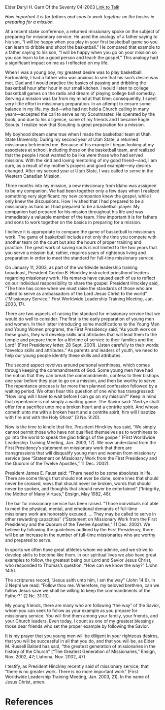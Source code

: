 Elder Daryl H. Garn
Of the Seventy
04-2003
[Link to Talk](https://www.churchofjesuschrist.org/study/general-conference/2003/04/preparing-for-missionary-service?lang=eng)

_How important it is for fathers and sons to work together on the basics in preparing for a mission._

At a recent stake conference, a returned missionary spoke on the subject of preparing for missionary service. He used the analogy of a father saying to his son, “I will be happy when you play in your first basketball game so you can learn to dribble and shoot the basketball.” He compared that example to a father saying to his son, “I will be happy when you go on your mission so you can learn to be a good person and teach the gospel.” This analogy had a significant impact on me as I reflected on my life.

When I was a young boy, my greatest desire was to play basketball. Fortunately, I had a father who was anxious to see that his son’s desire was met. Dad and I would practice the basics of passing and dribbling the basketball hour after hour in our small kitchen. I would listen to college basketball games on the radio and dream of playing college ball someday. Serving a mission was far from my mind at that time; consequently, I spent very little effort in missionary preparation. In an attempt to ensure some balance in my life, my dad—who had not held a Church calling in many years—accepted the call to serve as my Scoutmaster. He operated by the book, and due to his diligence, some of my friends and I became Eagle Scouts. I realize now that Scouting is great preparation for a mission.

My boyhood dream came true when I made the basketball team at Utah State University. During my second year at Utah State, a returned missionary befriended me. Because of his example I began looking at my associates at school, including those on the basketball team, and realized that the people I most wanted to be like were those who had served missions. With the kind and loving mentoring of my good friend—and, I am sure, as a result of my mother’s prayers and good example—my desires changed. After my second year at Utah State, I was called to serve in the Western Canadian Mission.

Three months into my mission, a new missionary from Idaho was assigned to be my companion. We had been together only a few days when I realized something very significant: my new companion knew the gospel, while I only knew the discussions. How I wished that I had prepared to be a missionary as hard as I had prepared to be a basketball player. My companion had prepared for his mission throughout his life and was immediately a valuable member of the team. How important it is for fathers and sons to work together on the basics in preparing for a mission.

I believe it is appropriate to compare the game of basketball to missionary work. The game of basketball includes not only the time you compete with another team on the court but also the hours of proper training and practice. The great work of saving souls is not limited to the two years that you serve a mission but, rather, requires years of righteous living and preparation in order to meet the standard for full-time missionary service.

On January 11, 2003, as part of the worldwide leadership training broadcast, President Gordon B. Hinckley instructed priesthood leaders regarding missionary work. His remarks have caused each of us to reflect on our individual responsibility to share the gospel. President Hinckley said, “The time has come when we must raise the standards of those who are called to serve as ambassadors of the Lord Jesus Christ to the world” (“Missionary Service,” First Worldwide Leadership Training Meeting, Jan. 2003, 17).

There are two aspects of raising the standard for missionary service that we would do well to consider. The first is the early preparation of young men and women. In their letter introducing some modifications to the Young Men and Young Women programs, the First Presidency said, “As youth work on these goals, they will develop skills and attributes that will lead them to the temple and prepare them for a lifetime of service to their families and the Lord” (First Presidency letter, 28 Sept. 2001). Listen carefully to their words: “develop skills and attributes.” As parents and leaders of youth, we need to help our young people identify these skills and attributes.

The second aspect revolves around personal worthiness, which comes through keeping the commandments of God. Some young men have had the notion that they can break the commandments, confess to their bishops one year before they plan to go on a mission, and then be worthy to serve. The repentance process is far more than planned confession followed by a waiting period. We often hear this question of one who has transgressed: “How long will I have to wait before I can go on my mission?” Keep in mind that repentance is not simply a waiting game. The Savior said: “And ye shall offer for a sacrifice unto me a broken heart and a contrite spirit. And whoso cometh unto me with a broken heart and a contrite spirit, him will I baptize with fire and with the Holy Ghost” (3 Ne. 9:20).

Now is the time to kindle that fire. President Hinckley has said, “We simply cannot permit those who have not qualified themselves as to worthiness to go into the world to speak the glad tidings of the gospel” (First Worldwide Leadership Training Meeting, Jan. 2003, 17). We now understand from the First Presidency’s statement on missionary work that there are transgressions that will disqualify young men and women from missionary service (see “Statement on Missionary Work from the First Presidency and the Quorum of the Twelve Apostles,” 11 Dec. 2002).

President James E. Faust said: “There need to be some absolutes in life. There are some things that should not ever be done, some lines that should never be crossed, vows that should never be broken, words that should never be spoken, and thoughts that should never be entertained” (“Integrity, the Mother of Many Virtues,” Ensign, May 1982, 48).

The bar for missionary service has been raised. “Those individuals not able to meet the physical, mental, and emotional demands of full-time missionary work are honorably excused. … They may be called to serve in other rewarding capacities” (“Statement on Missionary Work from the First Presidency and the Quorum of the Twelve Apostles,” 11 Dec. 2002). We believe by following the guidelines outlined by the First Presidency, there will be an increase in the number of full-time missionaries who are worthy and prepared to serve.

In sports we often have great athletes whom we admire, and we strive to develop skills to become like them. In our spiritual lives we also have great examples to follow, the greatest being our Lord and Savior Jesus Christ, who responded to Thomas’s question, “How can we know the way?” (John 14:5).

The scriptures record, “Jesus saith unto him, I am the way” (John 14:6). In 2 Nephi we read: “Follow thou me. Wherefore, my beloved brethren, can we follow Jesus save we shall be willing to keep the commandments of the Father?” (2 Ne. 31:10).

My young friends, there are many who are following “the way” of the Savior, whom you can seek to follow as your example as you prepare for missionary service. You will find them among your family, your friends, and your Church leaders. Even today, I count as one of my greatest blessings those dear friends who set the proper example by following the Savior.

It is my prayer that you young men will be diligent in your righteous desires, that you will be successful in all that you do, and that you will be, as Elder M. Russell Ballard has said, “the greatest generation of missionaries in the history of the Church” (“The Greatest Generation of Missionaries,” Ensign, Nov. 2002, 47; Liahona, Nov. 2002, 47).

I testify, as President Hinckley recently said of missionary service, that “there is no greater work. There is no more important work” (First Worldwide Leadership Training Meeting, Jan. 2003, 21). In the name of Jesus Christ, amen.

# References

